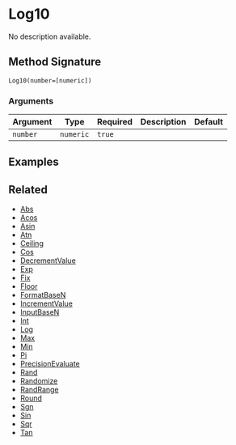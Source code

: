 # Log10

No description available.

## Method Signature

```
Log10(number=[numeric])
```

### Arguments

| Argument | Type      | Required | Description | Default |
| -------- | --------- | -------- | ----------- | ------- |
| `number` | `numeric` | `true`   |             |         |

## Examples

## Related

* [Abs](abs.md)
* [Acos](acos.md)
* [Asin](asin.md)
* [Atn](atn.md)
* [Ceiling](ceiling.md)
* [Cos](cos.md)
* [DecrementValue](decrementvalue.md)
* [Exp](exp.md)
* [Fix](fix.md)
* [Floor](floor.md)
* [FormatBaseN](formatbasen.md)
* [IncrementValue](incrementvalue.md)
* [InputBaseN](inputbasen.md)
* [Int](int.md)
* [Log](log.md)
* [Max](max.md)
* [Min](min.md)
* [Pi](pi.md)
* [PrecisionEvaluate](precisionevaluate.md)
* [Rand](rand.md)
* [Randomize](randomize.md)
* [RandRange](randrange.md)
* [Round](round.md)
* [Sgn](sgn.md)
* [Sin](sin.md)
* [Sqr](sqr.md)
* [Tan](tan.md)
